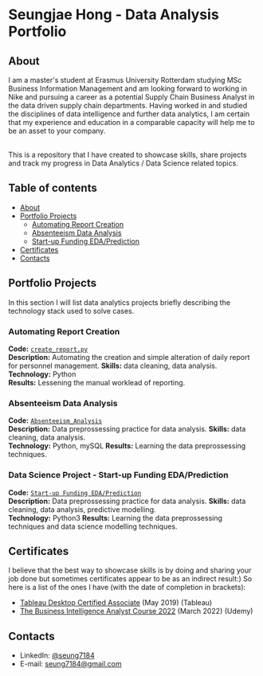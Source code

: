 # Seungjae Hong - Data Analysis Portfolio 

## About

I am a master's student at Erasmus University Rotterdam studying MSc Business Information Management and am looking forward to working in Nike and pursuing a career as a potential Supply Chain Business Analyst in the data driven supply chain departments. Having worked in and studied the disciplines of data intelligence and further data analytics, I am certain that my experience and education in a comparable capacity will help me to be an asset to your company.

<br>
This is a repository that I have created to showcase skills, share projects and track my progress in Data Analytics / Data Science related topics.  
<br>

## Table of contents
- [About](#about)
- [Portfolio Projects](#portfolio-projects)
    + [Automating Report Creation](#automating-report-creation)
    + [Absenteeism Data Analysis](#absenteeism-data-analysis)
    + [Start-up Funding EDA/Prediction](#Start-up-Funding-EDA/Prediction)
- [Certificates](#certificates)
- [Contacts](#contacts)

## Portfolio Projects
In this section I will list data analytics projects briefly describing the technology stack used to solve cases.

### Automating Report Creation
**Code:** [`create_report.py`](https://github.com/seung7184/codespace/blob/main/create_report.py)    
**Description:** Automating the creation and simple alteration of daily report for personnel management.
**Skills:** data cleaning, data analysis.  
**Technology:** Python  
**Results:** Lessening the manual worklead of reporting.

### Absenteeism Data Analysis
**Code:** [`Absenteeism_Analysis`](https://github.com/seung7184/codespace/tree/main/Absenteeism_Analysis)    
**Description:** Data preprossessing practice for data analysis.
**Skills:** data cleaning, data analysis.  
**Technology:** Python, mySQL
**Results:** Learning the data preprossessing techniques.

### Data Science Project - Start-up Funding EDA/Prediction
**Code:** [`Start-up Funding EDA/Prediction`](https://github.com/seung7184/codespace/tree/main/Start-up%20Funding%20EDA_Prediction)    
**Description:** Data preprossessing practice for data analysis.
**Skills:** data cleaning, data analysis, predictive modelling.  
**Technology:** Python3
**Results:** Learning the data preprossessing techniques and data science modelling techniques.

## Certificates
I believe that the best way to showcase skills is by doing and sharing your job done but sometimes certificates appear to be as an indirect result:) So here is a list of the ones I have (with the date of completion in brackets):
- [Tableau Desktop Certified Associate](https://www.credly.com/badges/e50989c5-9927-4685-84b7-887c5581df06/linked_in_profile) (May 2019) (Tableau)
- [The Business Intelligence Analyst Course 2022](https://udemy-certificate.s3.amazonaws.com/pdf/UC-8024f072-248d-4a94-aee7-75525e31fd5e.pdf) (March 2022) (Udemy)

## Contacts
- LinkedIn: [@seung7184](https://www.linkedin.com/in/hong-seungjae-44a0b6131/)
- E-mail: seung7184@gmail.com
